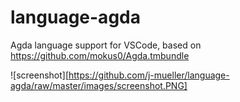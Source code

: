 # language-agda
Agda language support for VSCode, based on https://github.com/mokus0/Agda.tmbundle

![screenshot][https://github.com/j-mueller/language-agda/raw/master/images/screenshot.PNG]